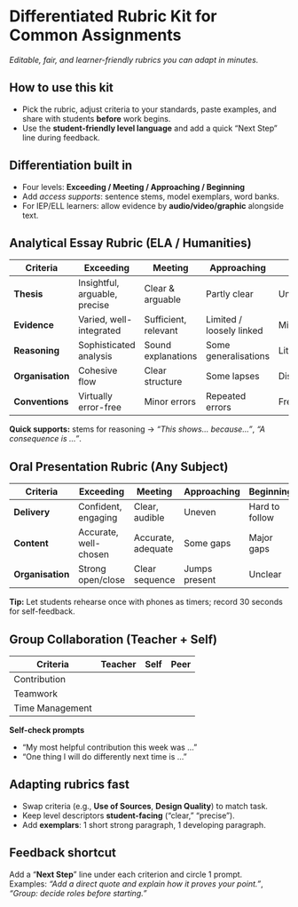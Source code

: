 ﻿# Differentiated Rubric Kit for Common Assignments
*Editable, fair, and learner-friendly rubrics you can adapt in minutes.*

## How to use this kit
- Pick the rubric, adjust criteria to your standards, paste examples, and share with students **before** work begins.
- Use the **student-friendly level language** and add a quick “Next Step” line during feedback.

## Differentiation built in
- Four levels: **Exceeding / Meeting / Approaching / Beginning**
- Add *access supports*: sentence stems, model exemplars, word banks.
- For IEP/ELL learners: allow evidence by **audio/video/graphic** alongside text.

## Analytical Essay Rubric (ELA / Humanities)

| Criteria | Exceeding | Meeting | Approaching | Beginning |
|---|---|---|---|---|
| **Thesis** | Insightful, arguable, precise | Clear & arguable | Partly clear | Unclear/missing |
| **Evidence** | Varied, well-integrated | Sufficient, relevant | Limited / loosely linked | Minimal/irrelevant |
| **Reasoning** | Sophisticated analysis | Sound explanations | Some generalisations | Little/no analysis |
| **Organisation** | Cohesive flow | Clear structure | Some lapses | Disorganised |
| **Conventions** | Virtually error-free | Minor errors | Repeated errors | Frequent errors |

**Quick supports:** stems for reasoning → *“This shows… because…”*, *“A consequence is …”*.

## Oral Presentation Rubric (Any Subject)

| Criteria | Exceeding | Meeting | Approaching | Beginning |
|---|---|---|---|---|
| **Delivery** | Confident, engaging | Clear, audible | Uneven | Hard to follow |
| **Content** | Accurate, well-chosen | Accurate, adequate | Some gaps | Major gaps |
| **Organisation** | Strong open/close | Clear sequence | Jumps present | Unclear |

**Tip:** Let students rehearse once with phones as timers; record 30 seconds for self-feedback.

## Group Collaboration (Teacher + Self)

| Criteria | Teacher | Self | Peer |
|---|---|---|---|
| Contribution |  |  |  |
| Teamwork |  |  |  |
| Time Management |  |  |  |

**Self-check prompts**  
- “My most helpful contribution this week was …”  
- “One thing I will do differently next time is …”

## Adapting rubrics fast
- Swap criteria (e.g., **Use of Sources**, **Design Quality**) to match task.
- Keep level descriptors **student-facing** (“clear,” “precise”).
- Add **exemplars**: 1 short strong paragraph, 1 developing paragraph.

## Feedback shortcut
Add a “**Next Step**” line under each criterion and circle 1 prompt.  
Examples: *“Add a direct quote and explain how it proves your point.”*, *“Group: decide roles before starting.”*
